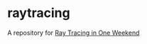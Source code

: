 # raytracing
A repository for [Ray Tracing in One Weekend](https://raytracing.github.io/books/RayTracingInOneWeekend.html)
